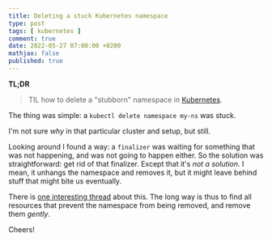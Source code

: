 ```yaml
---
title: Deleting a stuck Kubernetes namespace
type: post
tags: [ kubernetes ]
comment: true
date: 2022-05-27 07:00:00 +0200
mathjax: false
published: true
---
```


**TL;DR**

> TIL how to delete a "stubborn" namespace in [Kubernetes][].

The thing was simple: a `kubectl delete namespace my-ns` was stuck.

I'm not sure *why* in that particular cluster and setup, but still.

Looking around I found a way: a `finalizer` was waiting for something
that was not happening, and was not going to happen either. So the
solution was straightforward: get rid of that finalizer. Except that
it's *not a solution*. I mean, it unhangs the namespace and removes it,
but it might leave behind stuff that might bite us eventually.

There is [one interesting thread][] about this. The long way is thus to
find all resources that prevent the namespace from being removed, and
remove them *gently*.

Cheers!

[Kubernetes]: https://kubernetes.io/
[one interesting thread]: https://stackoverflow.com/questions/52369247/namespace-stuck-as-terminating-how-i-removed-it
